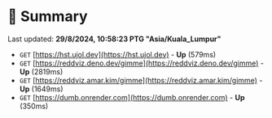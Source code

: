 # 📖 Summary
Last updated: **29/8/2024, 10:58:23 PTG "Asia/Kuala_Lumpur"**

- `GET` [https://hst.ujol.dev](https://hst.ujol.dev) - **Up** (579ms)
- `GET` [https://reddviz.deno.dev/gimme](https://reddviz.deno.dev/gimme) - **Up** (2819ms)
- `GET` [https://reddviz.amar.kim/gimme](https://reddviz.amar.kim/gimme) - **Up** (1649ms)
- `GET` [https://dumb.onrender.com](https://dumb.onrender.com) - **Up** (350ms)
